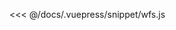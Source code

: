 <ClientOnly>
  <code-view name="wfs" :is-code-view="false"/>
</ClientOnly>

<<< @/docs/.vuepress/snippet/wfs.js